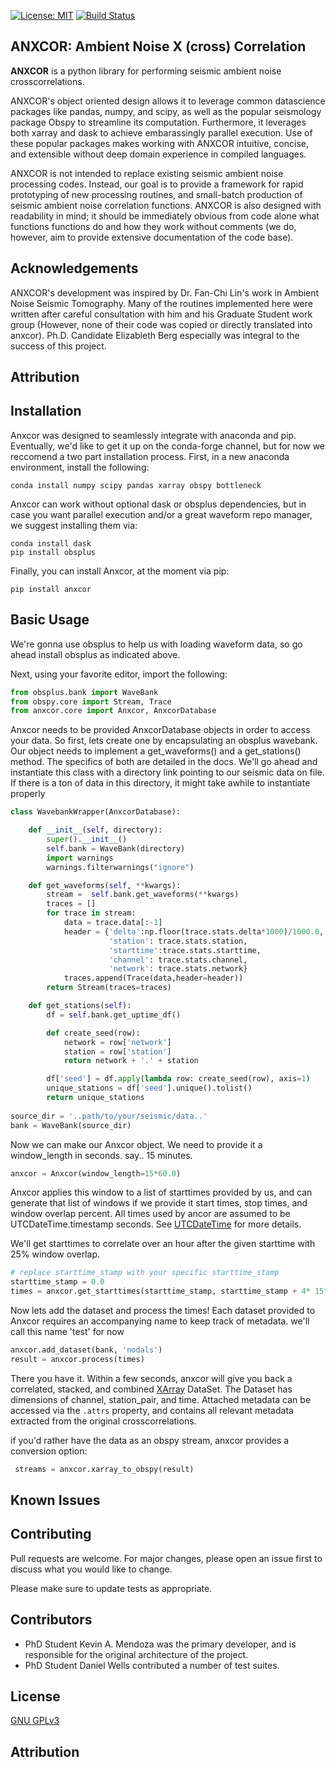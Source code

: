 [![License: MIT](https://img.shields.io/badge/License-MIT-yellow.svg)](https://opensource.org/licenses/MIT)
[![Build Status](https://travis-ci.org/uofuseismo/anxcor.png?branch=master)](https://travis-ci.org/uofuseismo/anxcor)

## ANXCOR: Ambient Noise X (cross) Correlation

**ANXCOR** is a python library for performing seismic ambient noise crosscorrelations.


ANXCOR's object oriented design allows it to leverage common datascience packages like pandas, numpy, and scipy, as well as the popular seismology package Obspy to streamline its computation. Furthermore, it leverages both xarray and dask to achieve embarassingly parallel execution. Use of these popular packages makes working with ANXCOR intuitive, concise, and extensible without deep domain experience in compiled languages.

ANXCOR is not intended to replace existing seismic ambient noise processing codes. Instead, our goal is to provide a framework for rapid prototyping of new processing routines, and small-batch production of seismic ambient noise correlation functions. ANXCOR is also designed with readability in mind; it should be immediately obvious from code alone what functions functions do and how they work without comments (we do, however, aim to provide extensive documentation of the code base). 


## Acknowledgements
ANXCOR's development was inspired by Dr. Fan-Chi Lin's work in Ambient Noise Seismic Tomography. Many of the routines implemented here were written after careful consultation with him and his Graduate Student work group (However, none of their code was copied or directly translated into anxcor). Ph.D. Candidate Elizableth Berg especially was integral to the success of this project.

## Attribution

## Installation
Anxcor was designed to seamlessly integrate with anaconda and pip. Eventually, we'd like to get it up on the conda-forge channel, but for now we reccomend a two part installation process. First, in a new anaconda environment, install the following:
```
conda install numpy scipy pandas xarray obspy bottleneck
```
Anxcor can work without optional dask or obsplus dependencies, but in case you want parallel execution and/or a great waveform repo manager, we suggest installing them via:
```
conda install dask
pip install obsplus
```
Finally, you can install Anxcor, at the moment via pip:
```
pip install anxcor
```
## Basic Usage
We're gonna use obsplus to help us with loading waveform data, so go ahead install obsplus as indicated above.

Next, using your favorite editor, import the following:
```python
from obsplus.bank import WaveBank
from obspy.core import Stream, Trace
from anxcor.core import Anxcor, AnxcorDatabase
```
Anxcor needs to be provided AnxcorDatabase objects in order to access your data. So first, lets create one by encapsulating an obsplus wavebank. Our object needs to implement a get_waveforms() and a get_stations() method. The specifics of both are detailed in the docs. We'll go ahead and instantiate this class with a directory link pointing to our seismic data on file. If there is a ton of data in this directory, it might take awhile to instantiate properly
```python
class WavebankWrapper(AnxcorDatabase):

    def __init__(self, directory):
        super().__init__()
        self.bank = WaveBank(directory)
        import warnings
        warnings.filterwarnings("ignore")

    def get_waveforms(self, **kwargs):
        stream =  self.bank.get_waveforms(**kwargs)
        traces = []
        for trace in stream:
            data = trace.data[:-1]
            header = {'delta':np.floor(trace.stats.delta*1000)/1000.0,
                      'station': trace.stats.station,
                      'starttime':trace.stats.starttime,
                      'channel': trace.stats.channel,
                      'network': trace.stats.network}
            traces.append(Trace(data,header=header))
        return Stream(traces=traces)

    def get_stations(self):
        df = self.bank.get_uptime_df()

        def create_seed(row):
            network = row['network']
            station = row['station']
            return network + '.' + station

        df['seed'] = df.apply(lambda row: create_seed(row), axis=1)
        unique_stations = df['seed'].unique().tolist()
        return unique_stations
        
source_dir = '..path/to/your/seismic/data..'
bank = WaveBank(source_dir)
```
Now we can make our Anxcor object. We need to provide it a window_length in seconds. say.. 15 minutes.
```python
anxcor = Anxcor(window_length=15*60.0)
```
Anxcor applies this window to a list of starttimes provided by us, and can generate that list of windows if we provide it  start times, stop times, and window overlap percent. All times used by ancor are assumed to be UTCDateTime.timestamp seconds. See [UTCDateTime](https://docs.obspy.org/packages/autogen/obspy.core.utcdatetime.UTCDateTime.html) for more details. 

We'll get starttimes to correlate over an hour after the given starttime with 25% window overlap.
```python
# replace starttime_stamp with your specific starttime_stamp
starttime_stamp = 0.0
times = anxcor.get_starttimes(starttime_stamp, starttime_stamp + 4* 15*60, 0.25)
```
Now lets add the dataset and process the times! Each dataset provided to Anxcor requires an accompanying name to keep track of metadata. we'll call this name 'test' for now
```python
anxcor.add_dataset(bank, 'nodals')
result = anxcor.process(times)
```
There you have it. Within a few seconds, anxcor will give you back a correlated, stacked, and combined [XArray](http://xarray.pydata.org/en/stable/data-structures.html#dataset) DataSet. The Dataset has dimensions of channel, station_pair, and time. Attached metadata can be accessed via the ```.attrs``` property, and contains all relevant metadata extracted from the original crosscorrelations. 

if you'd rather have the data as an obspy stream, anxcor provides a conversion option:

```python
 streams = anxcor.xarray_to_obspy(result)
```


## Known Issues

## Contributing
Pull requests are welcome. For major changes, please open an issue first to discuss what you would like to change.

Please make sure to update tests as appropriate.

## Contributors
- PhD Student Kevin A. Mendoza was the primary developer, and is responsible for the original architecture of the project.
- PhD Student Daniel Wells contributed a number of test suites.

## License
[GNU GPLv3](https://choosealicense.com/licenses/gpl-3.0/)

## Attribution


